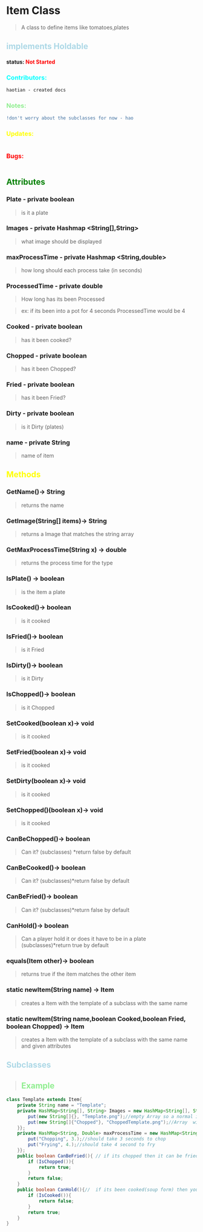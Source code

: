 # Item Class 
> A class to define items like tomatoes,plates 
##  <span style="color:lightblue;">implements Holdable</span>
#### status: <span style="color:Red;">Not Started</span>
### <span style="color:cyan;">Contributors:</span>
<!--put your names here between the ``` if you worked on it, and put what you did-->
```diff
haotian - created docs
```
### <span style="color:lightgreen;">Notes:</span>
```diff
!don't worry about the subclasses for now - hao
```
### <span style="color:yellow;">Updates:</span>
```diff

```
### <span style="color:red;">Bugs:</span>
```diff

```
## <span style="color:green;">Attributes</span>

### **Plate** - private boolean
> is it a plate

### **Images** - private Hashmap <String[],String>
> what image should be displayed 
 ### **maxProcessTime** - private Hashmap <String,double>
>how long should each process take (in seconds)

### **ProcessedTime** - private double
>How long has its been Processed 

>ex: if its been into a pot for 4 seconds ProcessedTime would be 4

### **Cooked** - private boolean
> has it been cooked?

### **Chopped** - private boolean
> has it been Chopped?

### **Fried** - private boolean
> has it been Fried?

### **Dirty** - private boolean
> is it Dirty (plates)

### **name** - private String
>name of item 

## <span style="color:yellow;">Methods</span>

### **GetName()**-> String
>returns the name 

### **GetImage(String[] items)**-> String
>returns a Image that matches the string array
### **GetMaxProcessTime(String x)** -> double
>returns the process time for the type

### **IsPlate()** -> boolean
> is the item a plate
### **IsCooked()**-> boolean
>is it cooked
### **IsFried()**-> boolean
>is it Fried
### **IsDirty()**-> boolean
>is it Dirty
### **IsChopped()**-> boolean
>is it Chopped

### **SetCooked(boolean x)**-> void
>is it cooked
### **SetFried(boolean x)**-> void
>is it cooked
### **SetDirty(boolean x)**-> void
>is it cooked
### **SetChopped()(boolean x)**-> void
>is it cooked

### **CanBeChopped()**-> boolean
>Can it? (subclasses) *return false by default
### **CanBeCooked()**-> boolean
>Can it? (subclasses)*return false by default
### **CanBeFried()**-> boolean
>Can it? (subclasses)*return false by default
### **CanHold()**-> boolean
>Can a player hold it or does it have to be in a plate (subclasses)*return true by default

### **equals(Item other)**-> boolean
>returns true if the item matches the other item 

### **static newItem(String name)** -> Item 
> creates a Item with the template of a subclass with the same name

### **static newItem(String name,boolean Cooked,boolean Fried, boolean Chopped)** -> Item 
> creates a Item with the template of a subclass with the same name and given attributes

## <span style="color:lightblue;">Subclasses</span>
> ## <span style="color:lightgreen;">Example</span>   
```java
class Template extends Item{
    private String name = "Template";
    private HashMap<String[], String> Images = new HashMap<String[], String>(){{
        put(new String[]{}, "Template.png");//empty Array so a normal image
        put(new String[]{"Chopped"}, "ChoppedTemplate.png");//Array  with a Chopped string so a Chopped image 
    }};
    private HashMap<String, Double> maxProcessTime = new HashMap<String, Double>(){{
        put("Chopping", 3.);//should take 3 seconds to chop
        put("Frying", 4.);//should take 4 second to fry
    }};
    public boolean CanBeFried(){ // if its chopped then it can be fried 
        if (IsChopped()){
            return true;
        }
        return false;
    }
    public boolean CanHold(){//  if its been cooked(soup form) then you can't hold it without a plate
        if (IsCooked()){
            return false;
        }
        return true;
    }
}

```

